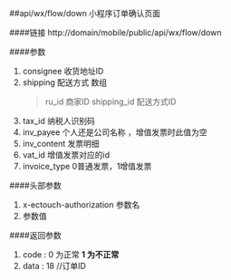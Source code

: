 ##api/wx/flow/down  小程序订单确认页面

####链接
     http://domain/mobile/public/api/wx/flow/down

####参数
1. consignee    收货地址ID
2. shipping  配送方式 数组
    > ru_id  商家ID
    > shipping_id  配送方式ID
3. tax_id    纳税人识别码
4. inv_payee  个人还是公司名称 ，增值发票时此值为空
5. inv_content 发票明细
6. vat_id     增值发票对应的id
7. invoice_type 0普通发票，1增值发票

####头部参数
1. x-ectouch-authorization     参数名
2.    参数值


####返回参数
1. code : 0 为正常   **1 为不正常**
2. data  : 18   //订单ID




